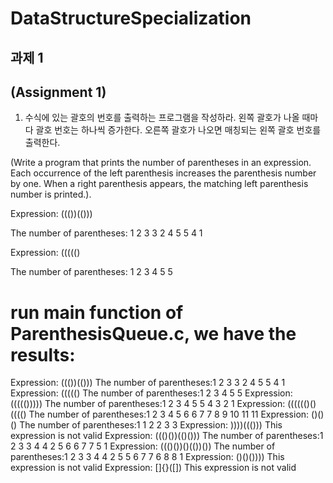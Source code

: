 # DataStructureSpecialization

##  과제  1  

## (Assignment 1)


1. 수식에 있는 괄호의 번호를 출력하는 프로그램을 작성하라.  왼쪽  괄호가  나올  때마다  괄호 번호는  하나씩  증가한다.  오른쪽  괄호가  나오면  매칭되는  왼쪽  괄호  번호를  출력한다.

(Write a program that prints the number of parentheses in an expression.  Each occurrence of the left parenthesis increases the parenthesis number by one.  When a right parenthesis appears, the matching left parenthesis number is printed.).

Expression:  ((())(()))

The number of parentheses:  1  2  3  3  2  4  5  5  4  1

Expression:  ((((()

The number of parentheses:  1  2  3  4  5  5

# run main function of ParenthesisQueue.c, we have the results:

Expression: ((())(()))
The  number  of  parentheses:1  2  3  3  2  4  5  5  4  1  
Expression: ((((()
The  number  of  parentheses:1  2  3  4  5  5
Expression: ((((()))))
The  number  of  parentheses:1  2  3  4  5  5  4  3  2  1
Expression: (((((()()(((()
The  number  of  parentheses:1  2  3  4  5  6  6  7  7  8  9  10  11  11
Expression: ()()()
The  number  of  parentheses:1  1  2  2  3  3
Expression: ))))((()))
This expression is not valid
Expression: ((()())(()()))
The  number  of  parentheses:1  2  3  3  4  4  2  5  6  6  7  7  5  1
Expression: ((()())()(())())
The  number  of  parentheses:1  2  3  3  4  4  2  5  5  6  7  7  6  8  8  1
Expression: ()()())))
This expression is not valid
Expression: []{}([])
This expression is not valid
